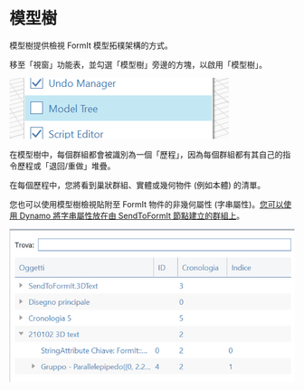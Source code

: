 # 模型樹

模型樹提供檢視 FormIt 模型拓樸架構的方式。

移至「視窗」功能表，並勾選「模型樹」旁邊的方塊，以啟用「模型樹」。

![](../.gitbook/assets/model-tree-menu.png)

在模型樹中，每個群組都會被識別為一個「歷程」，因為每個群組都有其自己的指令歷程或「退回/重做」堆疊。

在每個歷程中，您將看到巢狀群組、實體或幾何物件 (例如本體) 的清單。

您也可以使用模型樹檢視貼附至 FormIt 物件的非幾何屬性 (字串屬性)。[您可以使用 Dynamo 將字串屬性放在由 SendToFormIt 節點建立的群組上](https://formit.autodesk.com/page/formit-dynamo#dynamo-formit-nodes)。

![](../.gitbook/assets/model-tree-attribute.png)

